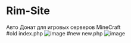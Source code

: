 # Rim-Site
Авто Донат для игровых серверов MineCraft<br>
#old index.php
![image](https://user-images.githubusercontent.com/68010312/206884504-10fcf755-847c-4ccf-9638-968edc4b8af9.png)
#new new.php
![image](https://user-images.githubusercontent.com/68010312/207170896-f070eaba-6103-43b6-a04a-2ef4c97d9f06.png)
